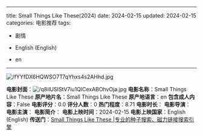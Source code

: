 
---
title: Small Things Like These(2024)
date: 2024-02-15
updated: 2024-02-15
categories: 电影推荐
tags:

- 剧情

- English (English)
- en
---

<img src="https://image.tmdb.org/t/p/original/fYYfDX6HQWSO7T7qYhxs4s2AHhd.jpg" alt="/fYYfDX6HQWSO7T7qYhxs4s2AHhd.jpg" title="/fYYfDX6HQWSO7T7qYhxs4s2AHhd.jpg">

**电影封面**：<img src="https://image.tmdb.org/t/p/w200/q8ilUSIStV7iu1QlCexABOhvOja.jpg" alt="/q8ilUSIStV7iu1QlCexABOhvOja.jpg" title="/q8ilUSIStV7iu1QlCexABOhvOja.jpg">
**电影名称**：Small Things Like These
**原产地片名**：Small Things Like These
**原产地语言**：en
**包含成人内容**：False
**电影评分**：0.0
**评分人数**：0
**热门程度**：8.71
**电影时长**：
**电影导演**：
**电影主演**：
**电影简介**：
**电影上映时间**：2024-02-15
**电影上映国家**：English (English)
**传送门**：[Small Things Like These |专业的种子搜索、磁力链接搜索引擎](https://movie.amd794.com:2083/?search=Small%20Things%20Like%20These&ordering=&mode=match_phrase&page_size=10&page=1)

